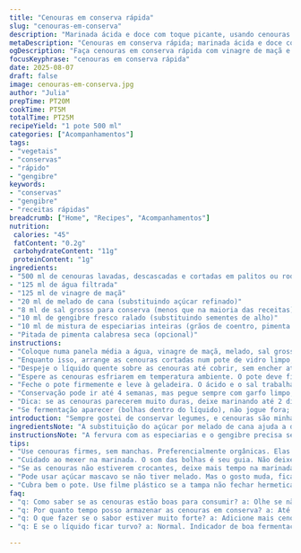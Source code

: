 ```yaml
---
title: "Cenouras em conserva rápida"
slug: "cenouras-em-conserva"
description: "Marinada ácida e doce com toque picante, usando cenouras frescas e especiarias escolhidas. Troquei o vinagre branco por vinagre de maçã para suavizar a acidez, e substituí as sementes de alho pelo gengibre fresco ralado, trazendo uma vibração inesperada. Sal reduzido para não dominar; açúcar se equilibra com melado de cana para um toque terroso. O preparo exige atenção visual na fervura, observar as bolhas médias na panela. Conservação no pote hermético, as cenouras preservam crocância e aroma por semana (não mais esperando milagres). Elas vibram melhor depois de um dia na geladeira, cheias de vida, cor vibrante, crocância que conversa com qualquer salada ou sanduba."
metaDescription: "Cenouras em conserva rápida; marinada ácida e doce com gengibre. Uma deliciosa opção para qualquer refeição."
ogDescription: "Faça cenouras em conserva rápida com vinagre de maçã e gengibre fresco. Crocantes e saborosas, ideais para acompanhar suas refeições."
focusKeyphrase: "cenouras em conserva rápida"
date: 2025-08-07
draft: false
image: cenouras-em-conserva.jpg
author: "Julia"
prepTime: PT20M
cookTime: PT5M
totalTime: PT25M
recipeYield: "1 pote 500 ml"
categories: ["Acompanhamentos"]
tags:
- "vegetais"
- "conservas"
- "rápido"
- "gengibre"
keywords:
- "conservas"
- "gengibre"
- "receitas rápidas"
breadcrumb: ["Home", "Recipes", "Acompanhamentos"]
nutrition: 
 calories: "45"
 fatContent: "0.2g"
 carbohydrateContent: "11g"
 proteinContent: "1g"
ingredients:
- "500 ml de cenouras lavadas, descascadas e cortadas em palitos ou rodelas grossas"
- "125 ml de água filtrada"
- "125 ml de vinagre de maçã"
- "20 ml de melado de cana (substituindo açúcar refinado)"
- "8 ml de sal grosso para conserva (menos que na maioria das receitas)"
- "10 ml de gengibre fresco ralado (substituindo sementes de alho)"
- "10 ml de mistura de especiarias inteiras (grãos de coentro, pimenta do reino, sementes de cominho)"
- "Pitada de pimenta calabresa seca (opcional)"
instructions:
- "Coloque numa panela média a água, vinagre de maçã, melado, sal grosso, gengibre ralado e as especiarias inteiras. Aqueça em fogo médio pra alto. Vá de olho nas bolhinhas: quando subir fervura com um som sutil de borbulhar, talvez 4 minutos, diminua para fogo baixo. Deixe engrossar um pouco, mas não deixe reduzir demais."
- "Enquanto isso, arrange as cenouras cortadas num pote de vidro limpo, daqueles que fecham firmes, ocupando 500 ml ou pouco mais. Evite deixar espaços demais entre elas; queremos que fiquem bem impregnadas."
- "Despeje o líquido quente sobre as cenouras até cobrir, sem encher até a borda — deixe um espaço de cerca de 1,5 cm para o ar, isso evita pressão na tampa após a fermentação."
- "Espere as cenouras esfriarem em temperatura ambiente. O pote deve ficar morno mas não quente ao toque, assim o vidro não trinca e os sabores se assentam devagar."
- "Feche o pote firmemente e leve à geladeira. O ácido e o sal trabalham em conjunto para preservar e dar sabor. Já dá pra provar no dia seguinte, mas o melhor é esperar 36 horas para as especiarias abrirem todas as camadas da cenoura – surge um aroma fresco e picante na combinação."
- "Conservação pode ir até 4 semanas, mas pegue sempre com garfo limpo, cuide do pote para não contaminar."
- "Dica: se as cenouras parecerem muito duras, deixe marinando até 2 dias. Se ficarem moles demais, talvez exagerou no sal ou deixou cozinhando o líquido fervendo demais; na próxima reduza o tempo do fogo baixo para 2 minutos."
- "Se fermentação aparecer (bolhas dentro do líquido), não jogue fora; experimente com torradas, fica um sabor surpreendente. Caso o líquido fique turvo ou cheiro estranho, descarte imediatamente."
introduction: "Sempre gostei de conservar legumes, e cenouras são minha obsessão fácil. Descobri que o vinagre de maçã deixa a acidez mais suave, sem aquele choque do branco. A troca do alho por gengibre trouxe uma camada surpresa, dá uma animada no paladar que eu não sabia que precisava. A ideia é que o processo seja rápido, sem drama, focando no cheiro da marinada borbulhando e na crocância que se mantém depois de dias. A tal 'marinada expressa' que não desmancha nada, só soma. O segredo está no controle do fogo e no timing de resfriar. Perfeito para preparar no dia a dia, guardar na geladeira e ter o gostinho azedo e agridoce sempre por perto. Combina com pão francês, arroz e feijão, ou como tira-gosto para os encontros que terminaram tarde e pedem petisco que sustente."
ingredientsNote: "A substituição do açúcar por melado de cana ajuda a dar um tom mais rústico e não dispara a glicemia tão rápido. O vinagre de maçã suaviza o azedo típico das conservas, ótimo para quem não curte o impacto do vinagre branco. O gengibre, além de sabor, adiciona frescor e até propriedades digestivas, um upgrade inesperado. Use cenouras firmes, sem manchas e preferencialmente orgânicas, para que a conservação dure mais. As especiarias inteiras garantem que o aroma seja liberado de maneira gradual; moer antes pode deixar o líquido turvo e acelerar reações que comprometem textura. O sal é um dos protagonistas da conservação – errar a mão pode estragar tudo, então use preferencialmente sal grosso próprio para conserva. Se quiser variar, experimente adicionar folhas de louro ou anis estrelado para camadas aromáticas diferentes."
instructionsNote: "A fervura com as especiarias e o gengibre precisa ser rente ao ponto em que o líquido sobe fervoroso, mas sem uma panela 'gritando'. O sistema de borbulhas é o termômetro simples e eficiente na cozinha, muito melhor que ficar mirando relógio e acabar exagerando. Colocar o líquido quente sobre as cenouras é essencial para que elas absorvam a marinada enquanto ainda estão mornas, isso abre os poros do vegetal e intensifica a penetração de sabor. O pote não deve estar muito cheio para prevenir pressão interna e risco de fugas ou trincas. O tempo de repouso na geladeira não é meramente decorativo: ele permite que as especiarias se infiltrem, que as moléculas se conjugem e, magicamente, que esse petisco adquira identidade. Não abra o pote antes de 12 horas para evitar entrada de bactérias, mas depois disso, abuse da prova."
tips:
- "Use cenouras firmes, sem manchas. Preferencialmente orgânicas. Elas aguentam mais tempo na conserva. Cenouras murchas não servem. Use uma faca boa para cortar em pedaços uniformes."
- "Cuidado ao mexer na marinada. O som das bolhas é seu guia. Não deixe borbulhar demais. Assim, não estraga o sabor. Sentir o cheiro é fundamental. Tem que ser agradável ao nariz."
- "Se as cenouras não estiverem crocantes, deixe mais tempo na marinada. O sabor muda. Um dia a mais sempre vale a pena. Se exagerar no sal, pode acabar salgado. Reduza da próxima vez."
- "Pode usar açúcar mascavo se não tiver melado. Mas o gosto muda, fica mais doce. O vinagre de maçã realmente suprime a acidez forte do branco. Isso faz diferença."
- "Cubra bem o pote. Use filme plástico se a tampa não fechar hermeticamente. Isso ajuda a manter tudo fresco. É essencial para evitar contaminação. Use sempre garfo limpo."
faq:
- "q: Como saber se as cenouras estão boas para consumir? a: Olhe se não tem manchas ou estão muito murchas. O cheiro precisa ser agradável. Isso indica que estão ok."
- "q: Por quanto tempo posso armazenar as cenouras em conserva? a: Até quatro semanas. Mas fique de olho. Cada dia conta. Se notar espuma, a coisa tá errada."
- "q: O que fazer se o sabor estiver muito forte? a: Adicione mais cenouras. Isso dilui. Outra opção é deixar mais tempo na geladeira. Assim, o sabor suaviza!"
- "q: E se o líquido ficar turvo? a: Normal. Indicador de boa fermentação. Cheiro forte é problema. Descarte. Atenção sempre ao cheiro e aparência."

---
```

